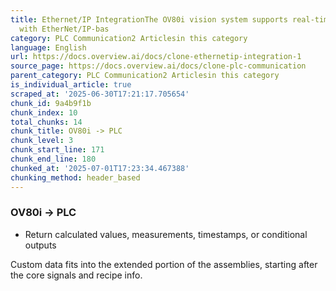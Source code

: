 ```yaml
---
title: Ethernet/IP IntegrationThe OV80i vision system supports real-time communication
  with EtherNet/IP-bas
category: PLC Communication2 Articlesin this category
language: English
url: https://docs.overview.ai/docs/clone-ethernetip-integration-1
source_page: https://docs.overview.ai/docs/clone-plc-communication
parent_category: PLC Communication2 Articlesin this category
is_individual_article: true
scraped_at: '2025-06-30T17:21:17.705654'
chunk_id: 9a4b9f1b
chunk_index: 10
total_chunks: 14
chunk_title: OV80i -> PLC
chunk_level: 3
chunk_start_line: 171
chunk_end_line: 180
chunked_at: '2025-07-01T17:23:34.467388'
chunking_method: header_based
---
```


### **OV80i → PLC**

  * Return calculated values, measurements, timestamps, or conditional outputs




Custom data fits into the extended portion of the assemblies, starting after the core signals and recipe info.

